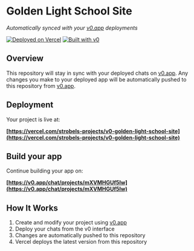 # Golden Light School Site

*Automatically synced with your [v0.app](https://v0.app) deployments*

[![Deployed on Vercel](https://img.shields.io/badge/Deployed%20on-Vercel-black?style=for-the-badge&logo=vercel)](https://vercel.com/strobels-projects/v0-golden-light-school-site)
[![Built with v0](https://img.shields.io/badge/Built%20with-v0.app-black?style=for-the-badge)](https://v0.app/chat/projects/mXVMHGUf5Iw)

## Overview

This repository will stay in sync with your deployed chats on [v0.app](https://v0.app).
Any changes you make to your deployed app will be automatically pushed to this repository from [v0.app](https://v0.app).

## Deployment

Your project is live at:

**[https://vercel.com/strobels-projects/v0-golden-light-school-site](https://vercel.com/strobels-projects/v0-golden-light-school-site)**

## Build your app

Continue building your app on:

**[https://v0.app/chat/projects/mXVMHGUf5Iw](https://v0.app/chat/projects/mXVMHGUf5Iw)**

## How It Works

1. Create and modify your project using [v0.app](https://v0.app)
2. Deploy your chats from the v0 interface
3. Changes are automatically pushed to this repository
4. Vercel deploys the latest version from this repository
